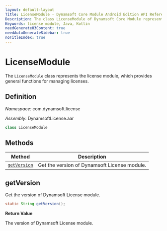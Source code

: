 ```yaml
---
layout: default-layout
Title: LicenseModule - Dynamsoft Core Module Android Edition API Reference
Description: The class LicenseModule of Dynamsoft Core Module represents the license module, which provides general functions for managing licenses.
Keywords: license module, Java, Kotlin
needGenerateH3Content: true
needAutoGenerateSidebar: true
noTitleIndex: true
---
```


# LicenseModule

The `LicenseModule` class represents the license module, which provides general functions for managing licenses.

## Definition

*Namespace:* com.dynamsoft.license

*Assembly:* DynamsoftLicense.aar

```java
class LicenseModule
```

## Methods

| Method | Description |
| ------ | ----------- |
| [`getVersion`](#getversion) | Get the version of Dynamsoft License module. |

## getVersion

Get the version of Dynamsoft License module.

```java
static String getVersion();
```

**Return Value**

The version of Dynamsoft License module.
